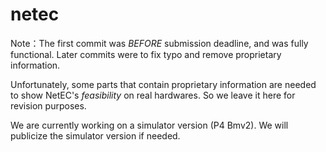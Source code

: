 # netec
Note：The first commit was *BEFORE* submission deadline, and was fully functional. Later commits were to fix typo and remove proprietary information. 

Unfortunately, some parts that contain proprietary information are needed to show NetEC's *feasibility* on real hardwares. So we leave it here for revision purposes.

We are currently working on a simulator version (P4 Bmv2). We will publicize the simulator version if needed. 
